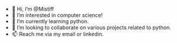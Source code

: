 - 👋 Hi, I’m @Mistiff
- 👀 I’m interested in computer science!
- 🌱 I’m currently learning python.
- 💞️ I’m looking to collaborate on various projects related to python.
- 📫 Reach me via my email or linkedin.

<!---
Mistiff/Mistiff is a ✨ special ✨ repository because its `README.md` (this file) appears on your GitHub profile.
You can click the Preview link to take a look at your changes.
--->
